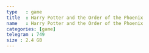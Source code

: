 ```yaml
---
type   : game
title  : Harry Potter and the Order of the Phoenix
name   : Harry Potter and the Order of the Phoenix
categories: [game]
telegram : 749
size : 2.4 GB
---
```



